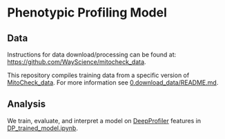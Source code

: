 # Phenotypic Profiling Model

## Data

Instructions for data download/processing can be found at: https://github.com/WayScience/mitocheck_data.

This repository compiles training data from a specific version of [MitoCheck_data](https://github.com/WayScience/mitocheck_data). For more information see [0.download_data/README.md](0.download_data/README.md).

## Analysis

We train, evaluate, and interpret a model on [DeepProfiler](https://github.com/cytomining/DeepProfiler) features in [DP_trained_model.ipynb](2.ML_model/DP_trained_model.ipynb).